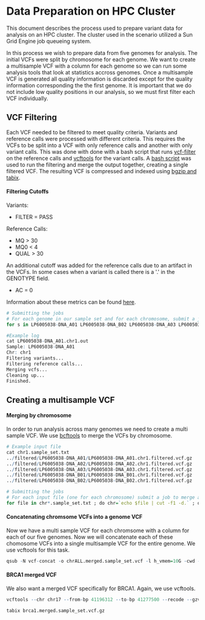 # Data Preparation on HPC Cluster

This document describes the process used to prepare variant data for analysis on an HPC cluster.  The cluster used in the scenario utilized a Sun Grid Engine job queueing system.  

In this process we wish to prepare data from five genomes for analysis.  The initial VCFs were split by chromosome for each genome.  We want to create a multisample VCF with a column for each genome so we can run some analysis tools that look at statistics accross genomes.  Once a multisample VCF is generated all quality information is discarded except for the quality information corresponding the the first genome.  It is important that we do not include low quality positions in our analysis, so we must first filter each VCF individually.  

## VCF Filtering

Each VCF needed to be filtered to meet quality criteria.  Variants and reference calls were processed with different criteria.  This requires the VCFs to be split into a VCF with only reference calls and another with only variant calls.  This was done with done with a bash script that runs [vcf-filter](https://github.com/ekg/vcflib) on the reference calls and [vcftools](http://vcftools.sourceforge.net/) for the variant calls.  A [bash script](./bin/filter_vcfs.sh) was used to run the filtering and merge the output together, creating a single filtered VCF.  The resulting VCF is compressed and indexed using [bgzip and tabix](http://samtools.sourceforge.net/tabix.shtml).

#### Filtering Cutoffs

Variants:

  * FILTER = PASS

Reference Calls:

  * MQ > 30  
  * MQ0 < 4
  * QUAL > 30

An additional cutoff was added for the reference calls due to an artifact in the VCFs.  In some cases when a variant is called there is a '.' in the GENOTYPE field.  

  * AC = 0

Information about these metrics can be found [here](http://samtools.github.io/hts-specs/VCFv4.1.pdf).

```r
# Submitting the jobs
# For each genome in our sample set and for each chromosome, submit a job to the cluster to filter the corresponding VCF.
for s in LP6005038-DNA_A01 LP6005038-DNA_B02 LP6005038-DNA_A03 LP6005038-DNA_B01 LP6005038-DNA_A02 ; do for chr in $(seq 1 22) Y M; do qsub -cwd -b y -N filter_vcf -o $s.chr$chr.out -e $s.chr$chr.err bash ~/bin/filter_vcfs.sh $s /srv/gsfs0/projects/mvp/Pilot/reproc-out/$s/*/vcfs/chr$chr.vcf.gz ; done ; done

#Example log
cat LP6005038-DNA_A01.chr1.out
Sample: LP6005038-DNA_A01
Chr: chr1
Filtering variants...
Filtering reference calls...
Merging vcfs...
Cleaning up...
Finished.
```

## Creating a multisample VCF

#### Merging by chromosome

In order to run analysis across many genomes we need to create a multi sample VCF.  We use [bcftools](http://samtools.github.io/bcftools/bcftools.html) to merge the VCFs by chromosome.

```r
# Example input file
cat chr1.sample_set.txt
../filtered/LP6005038-DNA_A01/LP6005038-DNA_A01.chr1.filtered.vcf.gz
../filtered/LP6005038-DNA_A02/LP6005038-DNA_A02.chr1.filtered.vcf.gz
../filtered/LP6005038-DNA_A03/LP6005038-DNA_A03.chr1.filtered.vcf.gz
../filtered/LP6005038-DNA_B01/LP6005038-DNA_B01.chr1.filtered.vcf.gz
../filtered/LP6005038-DNA_B02/LP6005038-DNA_B02.chr1.filtered.vcf.gz

# Submitting the jobs
# For each input file (one for each chromosome) submit a job to merge all the VCFs listed within the file into a multi sample VCF.
for file in chr*.sample_set.txt ; do chr=`echo $file | cut -f1 -d.` ; qsub -cwd -b y -l h_vmem=5G /srv/gs1/software/bcftools/1.2/bin/bcftools merge -O z -o $chr.merged.sample_set.vcf.gz -l $file ; done
```

#### Concatenating chromsome VCFs into a genome VCF

Now we have a multi sample VCF for each chromsome with a column for each of our five genomes.  Now we will concatenate each of these chomosome VCFs into a single multisample VCF for the entire genome.  We use vcftools for this task.

```r
qsub -N vcf-concat -o chrALL.merged.sample_set.vcf -l h_vmem=10G -cwd -b y "module load vcftools ; vcf-concat -f chr_merged.txt"
```

#### BRCA1 merged VCF

We also want a merged VCF specifically for BRCA1.  Again, we use vcftools.

```r
vcftools --chr chr17 --from-bp 41196312 --to-bp 41277500 --recode --gzvcf chr17.merged.sample_set.vcf.gz --stdout | bgzip > brca1.merged.sample_set.vcf.gz

tabix brca1.merged.sample_set.vcf.gz
```